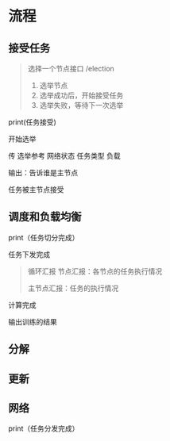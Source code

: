 # 流程
## 接受任务
> 选择一个节点接口 /election
> 1. 选举节点
> 2. 选举成功后，开始接受任务
> 3. 选举失败，等待下一次选举

print(任务接受)

开始选举

传 选举参考 网络状态 任务类型 负载

输出：告诉谁是主节点

任务被主节点接受

## 调度和负载均衡

print（任务切分完成）

任务下发完成

> 循环汇报
> 节点汇报：各节点的任务执行情况
> 
> 主节点汇报：任务的执行情况

计算完成

输出训练的结果

## 分解

## 更新 

## 网络


print（任务分发完成）


